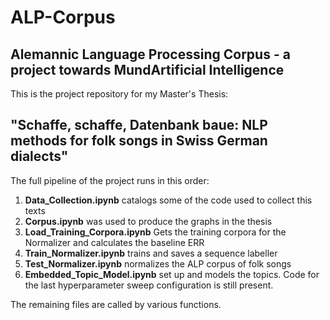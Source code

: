 # ALP-Corpus
## Alemannic Language Processing Corpus - a project towards MundArtificial Intelligence

This is the project repository for my Master's Thesis:

## "Schaffe, schaffe, Datenbank baue: NLP methods for folk songs in Swiss German dialects"

The full pipeline of the project runs in this order:

1. **Data_Collection.ipynb** catalogs some of the code used to collect this texts
2. **Corpus.ipynb** was used to produce the graphs in the thesis 
3. **Load_Training_Corpora.ipynb** Gets the training corpora for the Normalizer and calculates the baseline ERR
4. **Train_Normalizer.ipynb** trains and saves a sequence labeller
5. **Test_Normalizer.ipynb** normalizes the ALP corpus of folk songs
6. **Embedded_Topic_Model.ipynb** set up and models the topics. Code for the last hyperparameter sweep configuration is still present.

The remaining files are called by various functions. 
